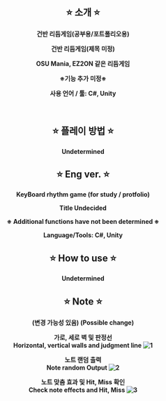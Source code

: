 <div align="center">

⭐ 소개 ⭐
------------
<b>건반 리듬게임(공부용/포트폴리오용)<b>

<b>건반 리듬게임(제목 미정)<b>

<b>OSU Mania, EZ2ON 같은 리듬게임<b>

※기능 추가 미정※
  
사용 언어 / 툴: C#, Unity

<br>

⭐ 플레이 방법 ⭐
----------
Undetermined

⭐ Eng ver. ⭐
-----------
<b>KeyBoard rhythm game (for study / protfolio)</b>
  
<b> Title Undecided <b>

※ Additional functions have not been determined ※
  
Language/Tools: C#, Unity


⭐ How to use ⭐
----------------
Undetermined

⭐ Note ⭐
----------------
  (변경 가능성 있음)
  (Possible change)

   가로, 세로 벽 및 판정선 <br>
   Horizontal, vertical walls and judgment line 
 ![1](https://github.com/PQ777/new-Rhythm/assets/102477933/02b7fadd-6c48-4ec9-a7c5-d581393b1688)


 

  노트 랜덤 출력<br>
  Note random Output
![2](https://github.com/PQ777/new-Rhythm/assets/102477933/ca8865c5-3150-4b04-82c0-ecdc58e7058c)



  
  노트 맞춤 효과 및 Hit, Miss 확인<br>
  Check note effects and Hit, Miss
![3](https://github.com/PQ777/new-Rhythm/assets/102477933/225b8e5a-dee4-4fa9-bc60-99890f19d51b)


  
